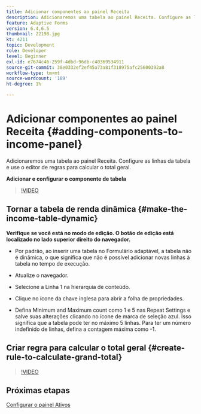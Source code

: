 ```yaml
---
title: Adicionar componentes ao painel Receita
description: Adicionaremos uma tabela ao painel Receita. Configure as linhas da tabela e use o editor de regras para calcular o total geral.
feature: Adaptive Forms
version: 6.4,6.5
thumbnail: 22198.jpg
kt: 4211
topic: Development
role: Developer
level: Beginner
exl-id: e7674c46-259f-4dbd-96db-c40369534911
source-git-commit: 38e0332ef2ef45a73a81f318975afc25600392a8
workflow-type: tm+mt
source-wordcount: '189'
ht-degree: 1%

---
```


# Adicionar componentes ao painel Receita {#adding-components-to-income-panel}

Adicionaremos uma tabela ao painel Receita. Configure as linhas da tabela e use o editor de regras para calcular o total geral.

**Adicionar e configurar o componente de tabela**

>[!VIDEO](https://video.tv.adobe.com/v/22198?quality=12&learn=on)



## Tornar a tabela de renda dinâmica {#make-the-income-table-dynamic}

**Verifique se você está no modo de edição. O botão de edição está localizado no lado superior direito do navegador.**

* Por padrão, ao inserir uma tabela no Formulário adaptável, a tabela não é dinâmica, o que significa que não é possível adicionar novas linhas à tabela no tempo de execução.

* Atualize o navegador.

* Selecione a Linha 1 na hierarquia de conteúdo.

* Clique no ícone da chave inglesa para abrir a folha de propriedades.

* Defina Minimum and Maximum count como 1 e 5 nas Repeat Settings e salve suas alterações clicando no ícone de marca de seleção azul. Isso significa que a tabela pode ter no máximo 5 linhas. Para ter um número indefinido de linhas, defina a contagem máxima como -1.

## Criar regra para calcular o total geral {#create-rule-to-calculate-grand-total}


>[!VIDEO](https://video.tv.adobe.com/v/22197?quality=12&learn=on)

## Próximas etapas

[Configurar o painel Ativos](./configuring-assets-panel.md)

